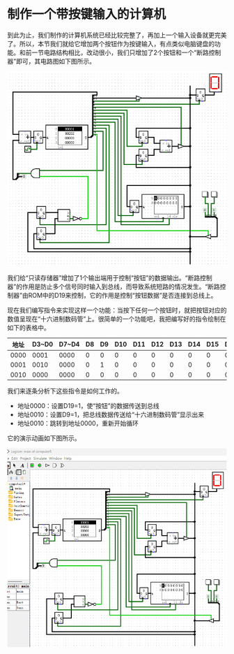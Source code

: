 
# 制作一个带按键输入的计算机

到此为止，我们制作的计算机系统已经比较完整了，再加上一个输入设备就更完美了。所以，本节我们就给它增加两个按钮作为按键输入，有点类似电脑键盘的功能。和前一节电路结构相比，改动很小，我们只增加了2个按钮和一个“断路控制器”即可，其电路图如下图所示。

![](pic/5-8.gif)

我们给“只读存储器”增加了1个输出端用于控制“按钮”的数据输出。“断路控制器”的作用是防止多个信号同时输入到总线，而导致系统短路的情况发生。“断路控制器”由ROM中的D19来控制，它的作用是控制“按钮数据”是否连接到总线上。

现在我们编写指令来实现这样一个功能：当按下任何一个按钮时，就把按钮对应的数值呈现在“十六进制数码管”上。很简单的一个功能吧，我把编写好的指令绘制在如下的表格中。

|地址|D3\~D0|D7\~D4|D8|D9|D10|D11|D12|D13|D14|D15|D16|D17|D18|D19|十六进制|
|-|-|-|-|-|-|-|-|-|-|-|-|-|-|-|-|
|0000|0001|0000|0|0|0|0|0|0|0|0|0|0|0|1|0x80001|
|0001|0010|0000|0|1|0|0|0|0|0|0|0|0|0|1|0x80202|
|0010|0000|0000|0|0|0|0|0|0|0|0|0|0|0|0|0x0|

我们来逐条分析下这些指令是如何工作的。

* 地址0000：设置D19=1，使“按钮”的数据传送到总线
* 地址0010：设置D9=1，把总线数据传送给“十六进制数码管”显示出来
* 地址0010：跳转到地址0000，重新开始循环

它的演示动画如下图所示。

![](pic/5-9.gif)